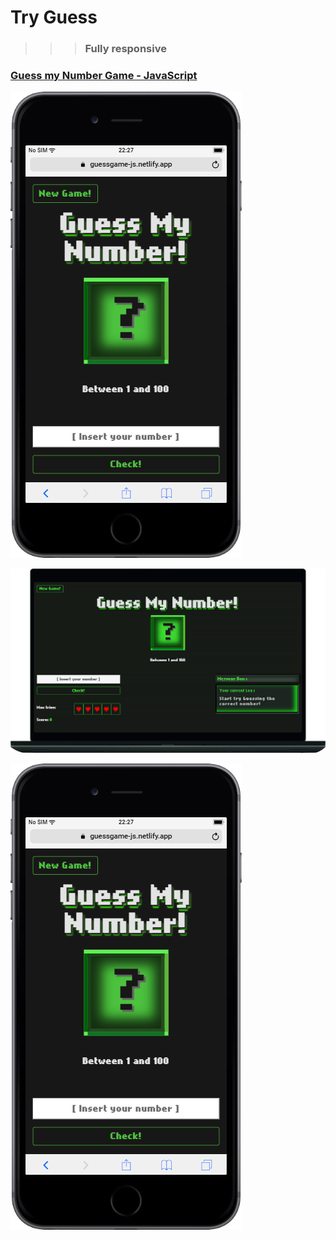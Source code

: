 # Try Guess

> > > ### Fully **responsive**

### [Guess my Number Game - JavaScript](https://guessgame-js.netlify.app/)

[![](media/mob.png)](https://guessgame-js.netlify.app/)

[![](media/laptop.png)](https://guessgame-js.netlify.app/)

<p style=" align: center; width: 100%">
  <img src="media/mob.png">
</p>
